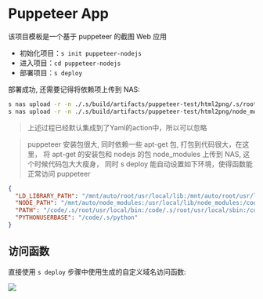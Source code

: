# Puppeteer App

该项目模板是一个基于 puppeteer 的截图 Web 应用

- 初始化项目：`s init puppeteer-nodejs`
- 进入项目：`cd puppeteer-nodejs`
- 部署项目：`s deploy`

部署成功, 还需要记得将依赖项上传到 NAS:

```bash
s nas upload -r -n ./.s/build/artifacts/puppeteer-test/html2png/.s/root /mnt/auto/root
s nas upload -r -n ./.s/build/artifacts/puppeteer-test/html2png/node_modules  /mnt/auto/node_modules
```

> 上述过程已经默认集成到了Yaml的action中，所以可以忽略

> puppeteer 安装包很大, 同时依赖一些 apt-get 包, 打包到代码很大，在这里， 将 apt-get 的安装包和 nodejs 的包 node_modules 上传到 NAS, 这个时候代码包大大瘦身， 同时 s deploy 能自动设置如下环境，使得函数能正常访问 puppeteer

```json
{
  "LD_LIBRARY_PATH": "/mnt/auto/root/usr/local/lib:/mnt/auto/root/usr/lib:/mnt/auto/root/usr/lib/x86_64-linux-gnu:/mnt/auto/root/usr/lib64:/mnt/auto/root/lib:/mnt/auto/root/lib/x86_64-linux-gnu:/mnt/auto/root/python/lib/python2.7/site-packages:/mnt/auto/root/python/lib/python3.6/site-packages:/code/.s/root/usr/local/lib:/code/.s/root/usr/lib:/code/.s/root/usr/lib/x86_64-linux-gnu:/code/.s/root/usr/lib64:/code/.s/root/lib:/code/.s/root/lib/x86_64-linux-gnu:/code/.s/root/python/lib/python2.7/site-packages:/code/.s/root/python/lib/python3.6/site-packages:/code:/code/lib:/usr/local/lib",
  "NODE_PATH": "/mnt/auto/node_modules:/usr/local/lib/node_modules:/code/node_modules",
  "PATH": "/code/.s/root/usr/local/bin:/code/.s/root/usr/local/sbin:/code/.s/root/usr/bin:/code/.s/root/usr/sbin:/code/.s/root/sbin:/code/.s/root/bin:/code:/code/node_modules/.bin:/code/.s/python/bin:/code/.s/node_modules/.bin:/usr/local/bin:/usr/local/sbin:/usr/bin:/usr/sbin:/sbin:/bin",
  "PYTHONUSERBASE": "/code/.s/python"
}
```

## 访问函数

直接使用 `s deploy` 步骤中使用生成的自定义域名访问函数:

![](https://img.alicdn.com/imgextra/i3/O1CN01zHn7rA26A0ie5k2NY_!!6000000007620-2-tps-945-123.png)
